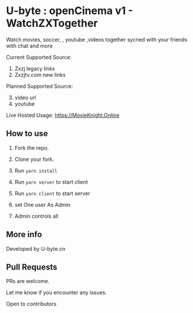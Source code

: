 # U-byte : openCinema v1 - WatchZXTogether

Watch movies, soccer, , youtube ,videos together sycned with your friends with chat and more

Current Supported Source: 
1. Zxzj legacy links
2. Zxzjtv.com new links

Planned Supported Source: 

3. video url
4. youtube

Live Hosted Usage:
https://MovieKnight.Online

## How to use

1. Fork the repo.

2. Clone your fork.

3. Run `yarn install`

4. Run `yarn server` to start client

5. Run `yarn client` to start server

6. set One user As Admin

7. Admin controls all


## More info

Developed by U-byte.cn

## Pull Requests

PRs are welcome.

Let me know if you encounter any issues.

Open to contributors
